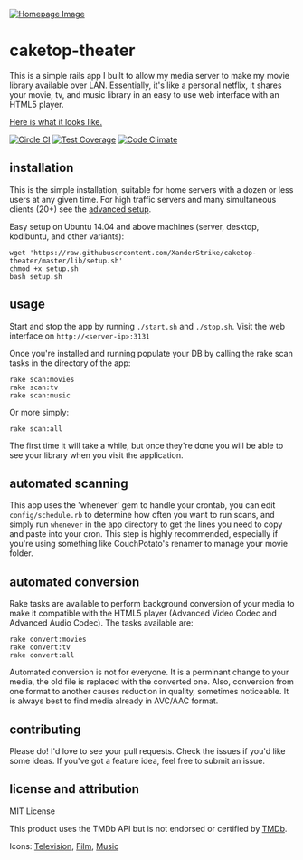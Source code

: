 [![Homepage Image](http://i.imgur.com/mojqDRG.png)](http://imgur.com/a/5GFME)

caketop-theater
=============

This is a simple rails app I built to allow my media server to make my movie library available over LAN. Essentially, it's like a personal netflix, it shares your movie, tv, and music library in an easy to use web interface with an HTML5 player.

[Here is what it looks like.](http://imgur.com/a/5GFME)

[![Circle CI](https://circleci.com/gh/XanderStrike/caketop-theater/tree/master.svg?style=svg)](https://circleci.com/gh/XanderStrike/caketop-theater/tree/master) [![Test Coverage](https://codeclimate.com/github/XanderStrike/caketop-theater/badges/coverage.svg)](https://codeclimate.com/github/XanderStrike/caketop-theater) [![Code Climate](https://codeclimate.com/github/XanderStrike/caketop-theater/badges/gpa.svg)](https://codeclimate.com/github/XanderStrike/caketop-theater)

installation
-----

This is the simple installation, suitable for home servers with a dozen or less users at any given time. For high traffic servers and many simultaneous clients (20+) see the [advanced setup](https://github.com/XanderStrike/caketop-theater/blob/master/doc/advanced-installation.md).

Easy setup on Ubuntu 14.04 and above machines (server, desktop, kodibuntu, and other variants):

    wget 'https://raw.githubusercontent.com/XanderStrike/caketop-theater/master/lib/setup.sh'
    chmod +x setup.sh
    bash setup.sh

usage
-----

Start and stop the app by running `./start.sh` and `./stop.sh`. Visit the web interface on `http://<server-ip>:3131`

Once you're installed and running populate your DB by calling the rake scan tasks in the directory of the app:

    rake scan:movies
    rake scan:tv
    rake scan:music

Or more simply:

    rake scan:all

The first time it will take a while, but once they're done you will be able to see your library when you visit the application.

automated scanning
------------------

This app uses the 'whenever' gem to handle your crontab, you can edit `config/schedule.rb` to determine how often you want to run scans, and simply run `whenever` in the app directory to get the lines you need to copy and paste into your cron. This step is highly recommended, especially if you're using something like CouchPotato's renamer to manage your movie folder.

automated conversion
--------------------

Rake tasks are available to perform background conversion of your media to make it compatible with the HTML5 player (Advanced Video Codec and Advanced Audio Codec). The tasks available are:

    rake convert:movies
    rake convert:tv
    rake convert:all

Automated conversion is not for everyone. It is a perminant change to your media, the old file is replaced with the converted one. Also, conversion from one format to another causes reduction in quality, sometimes noticeable. It is always best to find media already in AVC/AAC format.

contributing
------------

Please do! I'd love to see your pull requests. Check the issues if you'd like some ideas. If you've got a feature idea, feel free to submit an issue.

license and attribution
-----------------------

MIT License

This product uses the TMDb API but is not endorsed or certified by [TMDb](http://www.themoviedb.org).

Icons: [Television](http://thenounproject.com/term/television/416/prev), [Film](http://thenounproject.com/term/reel-to-reel/1895/), [Music](http://thenounproject.com/term/radio/2013/)
